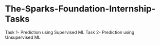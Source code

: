 # The-Sparks-Foundation-Internship-Tasks
Task 1- Prediction using Supervised ML
Task 2- Prediction using Unsupervised ML

